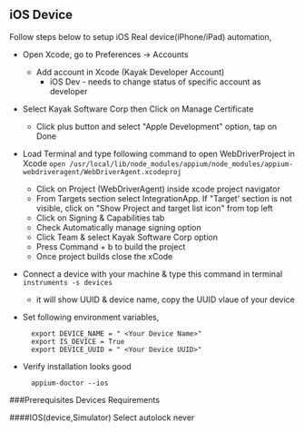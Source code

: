 ## iOS Device
Follow steps below to setup iOS Real device(iPhone/iPad) automation,

- Open Xcode, go to Preferences -> Accounts
  - Add account in Xcode (Kayak Developer Account)
    * iOS Dev - needs to change status of specific account as developer
- Select Kayak Software Corp then Click on Manage Certificate
    * Click plus button and select "Apple Development" option, tap on Done
- Load Terminal and type following command to open WebDriverProject in Xcode
`open /usr/local/lib/node_modules/appium/node_modules/appium-webdriveragent/WebDriverAgent.xcodeproj`
    * Click on Project (WebDriverAgent) inside xcode project navigator
    * From Targets section select IntegrationApp. If "Target' section is not visible, click on "Show Project and target list icon" from top left
    * Click on Signing & Capabilities tab
    * Check Automatically manage signing option
    * Click Team & select Kayak Software Corp option
    * Press Command + b  to build the project
    * Once project builds close the xCode
- Connect a device with your machine & type this command in terminal
`instruments -s devices`
    * it will show UUID & device name, copy the UUID vlaue of your device
- Set following environment variables,

        export DEVICE_NAME = " <Your Device Name>"
        export IS_DEVICE = True
        export DEVICE_UUID = " <Your Device UUID>"

- Verify installation looks good

        appium-doctor --ios

###Prerequisites Devices Requirements

####IOS(device,Simulator)
    Select autolock never
